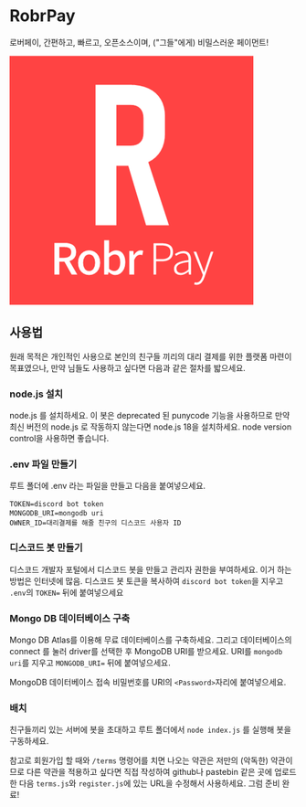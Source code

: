 # RobrPay

로버페이, 간편하고, 빠르고, 오픈소스이며, ("그들"에게) 비밀스러운 페이먼트!

![Robr Pay Logo](image/README/robrpay_logo_main.png "Robr Pay Logo")

## 사용법

원래 목적은 개인적인 사용으로 본인의 친구들 끼리의 대리 결제를 위한 플랫폼 마련이 목표였으나, 만약 님들도 사용하고 싶다면 다음과 같은 절차를 밟으세요.

### node.js 설치

node.js 를 설치하세요. 이 봇은 deprecated 된 punycode 기능을 사용하므로 만약 최신 버전의 node.js 로 작동하지 않는다면 node.js 18을 설치하세요. node version control을 사용하면 좋습니다.

### .env 파일 만들기

루트 폴더에 .env 라는 파일을 만들고 다음을 붙여넣으세요.

```properties
TOKEN=discord bot token
MONGODB_URI=mongodb uri
OWNER_ID=대리결제를 해줄 친구의 디스코드 사용자 ID
```

### 디스코드 봇 만들기

디스코드 개발자 포털에서 디스코드 봇을 만들고 관리자 권한을 부여하세요. 이거 하는 방법은 인터넷에 많음.
디스코드 봇 토큰을 복사하여 `discord bot token`을 지우고 `.env`의 `TOKEN=` 뒤에 붙여넣으세요

### Mongo DB 데이터베이스 구축

Mongo DB Atlas를 이용해 무료 데이터베이스를 구축하세요. 그리고 데이터베이스의 connect 를 눌러 driver를 선택한 후 MongoDB URI를 받으세요.
URI를 `mongodb uri`를 지우고 `MONGODB_URI=` 뒤에 붙여넣으세요.

MongoDB 데이터베이스 접속 비밀번호를 URI의 `<Password>`자리에 붙여넣으세요.

### 배치

친구들끼리 있는 서버에 봇을 초대하고 루트 폴더에서 `node index.js` 를 실행해 봇을 구동하세요.

참고로 회원가입 할 때와 `/terms` 명령어를 치면 나오는 약관은 저만의 (악독한) 약관이므로 다른 약관을 적용하고 싶다면 직접 작성하여 github나 pastebin 같은 곳에 업로드한 다음 `terms.js`와 `register.js`에 있는 URL을 수정해서 사용하세요. 그럼 준비 완료!
